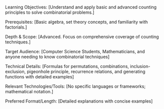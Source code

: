 Learning Objectives: [Understand and apply basic and advanced counting principles to solve combinatorial problems.]

Prerequisites: [Basic algebra, set theory concepts, and familiarity with factorials.]

Depth & Scope: [Advanced. Focus on comprehensive coverage of counting techniques.]

Target Audience: [Computer Science Students, Mathematicians, and anyone needing to know combinatorial techniques]

Technical Details: [Formulas for permutations, combinations, inclusion-exclusion, pigeonhole principle, recurrence relations, and generating functions with detailed examples]

Relevant Technologies/Tools: [No specific languages or frameworks; mathematical notation.]

Preferred Format/Length: [Detailed explanations with concise examples]
